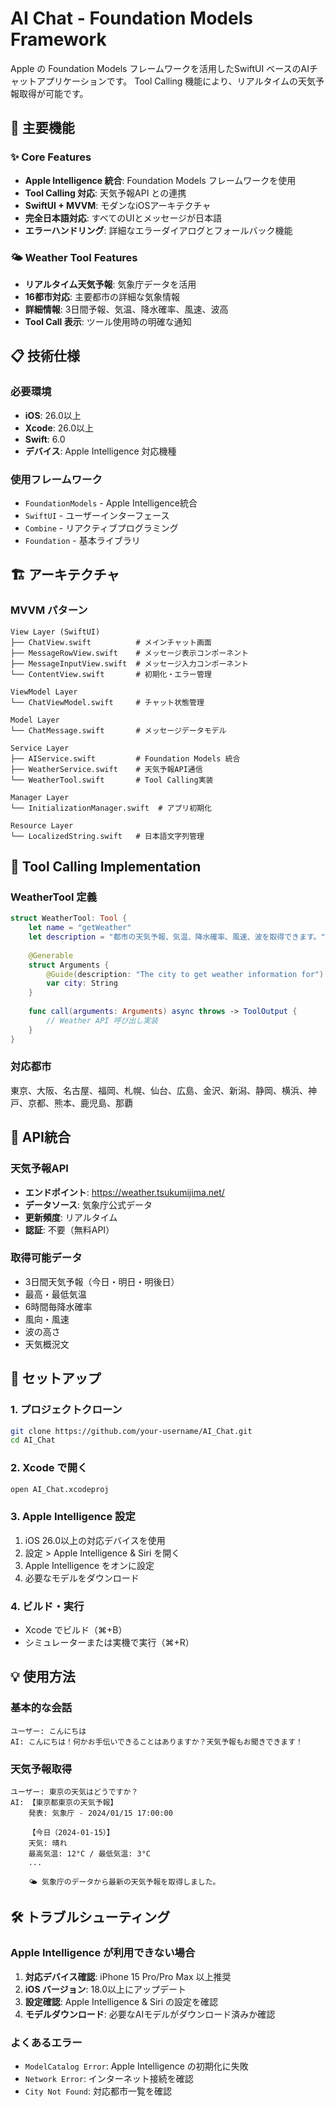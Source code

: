 # AI Chat - Foundation Models Framework

Apple の Foundation Models フレームワークを活用したSwiftUI ベースのAIチャットアプリケーションです。
Tool Calling 機能により、リアルタイムの天気予報取得が可能です。

## 🚀 主要機能

### ✨ Core Features
- **Apple Intelligence 統合**: Foundation Models フレームワークを使用
- **Tool Calling 対応**: 天気予報API との連携
- **SwiftUI + MVVM**: モダンなiOSアーキテクチャ
- **完全日本語対応**: すべてのUIとメッセージが日本語
- **エラーハンドリング**: 詳細なエラーダイアログとフォールバック機能

### 🌤️ Weather Tool Features
- **リアルタイム天気予報**: 気象庁データを活用
- **16都市対応**: 主要都市の詳細な気象情報
- **詳細情報**: 3日間予報、気温、降水確率、風速、波高
- **Tool Call 表示**: ツール使用時の明確な通知

## 📋 技術仕様

### 必要環境
- **iOS**: 26.0以上
- **Xcode**: 26.0以上
- **Swift**: 6.0
- **デバイス**: Apple Intelligence 対応機種

### 使用フレームワーク
- `FoundationModels` - Apple Intelligence統合
- `SwiftUI` - ユーザーインターフェース
- `Combine` - リアクティブプログラミング
- `Foundation` - 基本ライブラリ

## 🏗️ アーキテクチャ

### MVVM パターン
```
View Layer (SwiftUI)
├── ChatView.swift          # メインチャット画面
├── MessageRowView.swift    # メッセージ表示コンポーネント
├── MessageInputView.swift  # メッセージ入力コンポーネント
└── ContentView.swift       # 初期化・エラー管理

ViewModel Layer
└── ChatViewModel.swift     # チャット状態管理

Model Layer
└── ChatMessage.swift       # メッセージデータモデル

Service Layer
├── AIService.swift         # Foundation Models 統合
├── WeatherService.swift    # 天気予報API通信
└── WeatherTool.swift       # Tool Calling実装

Manager Layer
└── InitializationManager.swift  # アプリ初期化

Resource Layer
└── LocalizedString.swift   # 日本語文字列管理
```

## 🌟 Tool Calling Implementation

### WeatherTool 定義
```swift
struct WeatherTool: Tool {
    let name = "getWeather"
    let description = "都市の天気予報、気温、降水確率、風速、波を取得できます。"
    
    @Generable
    struct Arguments {
        @Guide(description: "The city to get weather information for")
        var city: String
    }
    
    func call(arguments: Arguments) async throws -> ToolOutput {
        // Weather API 呼び出し実装
    }
}
```

### 対応都市
東京、大阪、名古屋、福岡、札幌、仙台、広島、金沢、新潟、静岡、横浜、神戸、京都、熊本、鹿児島、那覇

## 📡 API統合

### 天気予報API
- **エンドポイント**: https://weather.tsukumijima.net/
- **データソース**: 気象庁公式データ
- **更新頻度**: リアルタイム
- **認証**: 不要（無料API）

### 取得可能データ
- 3日間天気予報（今日・明日・明後日）
- 最高・最低気温
- 6時間毎降水確率
- 風向・風速
- 波の高さ
- 天気概況文

## 🔧 セットアップ

### 1. プロジェクトクローン
```bash
git clone https://github.com/your-username/AI_Chat.git
cd AI_Chat
```

### 2. Xcode で開く
```bash
open AI_Chat.xcodeproj
```

### 3. Apple Intelligence 設定
1. iOS 26.0以上の対応デバイスを使用
2. 設定 > Apple Intelligence & Siri を開く
3. Apple Intelligence をオンに設定
4. 必要なモデルをダウンロード

### 4. ビルド・実行
- Xcode でビルド（⌘+B）
- シミュレーターまたは実機で実行（⌘+R）

## 💡 使用方法

### 基本的な会話
```
ユーザー: こんにちは
AI: こんにちは！何かお手伝いできることはありますか？天気予報もお聞きできます！
```

### 天気予報取得
```
ユーザー: 東京の天気はどうですか？
AI: 【東京都東京の天気予報】
    発表: 気象庁 - 2024/01/15 17:00:00
    
    【今日（2024-01-15）】
    天気: 晴れ
    最高気温: 12°C / 最低気温: 3°C
    ...
    
    🌤️ 気象庁のデータから最新の天気予報を取得しました。
```

## 🛠️ トラブルシューティング

### Apple Intelligence が利用できない場合
1. **対応デバイス確認**: iPhone 15 Pro/Pro Max 以上推奨
2. **iOS バージョン**: 18.0以上にアップデート
3. **設定確認**: Apple Intelligence & Siri の設定を確認
4. **モデルダウンロード**: 必要なAIモデルがダウンロード済みか確認

### よくあるエラー
- `ModelCatalog Error`: Apple Intelligence の初期化に失敗
- `Network Error`: インターネット接続を確認
- `City Not Found`: 対応都市一覧を確認
